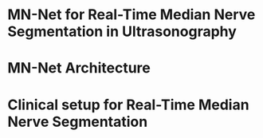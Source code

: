 <h1>MN-Net for Real-Time Median Nerve Segmentation in Ultrasonography</h1>
<h1>MN-Net Architecture</h1>
<h1>Clinical setup for Real-Time Median Nerve Segmentation</h1>
